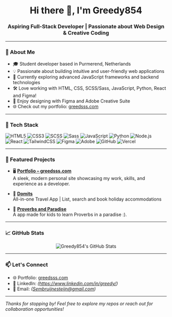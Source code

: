<h1 align="center">Hi there 👋, I'm Greedy854</h1>
<h3 align="center">Aspiring Full-Stack Developer | Passionate about Web Design & Creative Coding</h3>

---

### 🚀 About Me

- 🎓 Student developer based in Purmerend, Netherlands  
- 💡 Passionate about building intuitive and user-friendly web applications  
- 🌱 Currently exploring advanced JavaScript frameworks and backend technologies  
- 🛠️ Love working with HTML, CSS, SCSS/Sass, JavaScript, Python, React and Figma!  
- 🎨 Enjoy designing with Figma and Adobe Creative Suite  
- 🌐 Check out my portfolio: [greedsss.com](https://greedsss.com)

---

### 🧰 Tech Stack

![HTML5](https://img.shields.io/badge/html5-%23E34F26.svg?style=for-the-badge&logo=html5&logoColor=white)
![CSS3](https://img.shields.io/badge/css3-%231572B6.svg?style=for-the-badge&logo=css3&logoColor=white)
![SCSS](https://img.shields.io/badge/scss-%23CD6799.svg?style=for-the-badge&logo=sass&logoColor=white)
![Sass](https://img.shields.io/badge/sass-%23CC6699.svg?style=for-the-badge&logo=sass&logoColor=white)
![JavaScript](https://img.shields.io/badge/javascript-%23323330.svg?style=for-the-badge&logo=javascript&logoColor=%23F7DF1E)
![Python](https://img.shields.io/badge/python-3670A0?style=for-the-badge&logo=python&logoColor=ffdd54)
![Node.js](https://img.shields.io/badge/node.js-6DA55F?style=for-the-badge&logo=node.js&logoColor=white)
![React](https://img.shields.io/badge/react-%2320232a.svg?style=for-the-badge&logo=react&logoColor=%2361DAFB)
![TailwindCSS](https://img.shields.io/badge/tailwindcss-%2338B2AC.svg?style=for-the-badge&logo=tailwind-css&logoColor=white)
![Figma](https://img.shields.io/badge/figma-%23F24E1E.svg?style=for-the-badge&logo=figma&logoColor=white)
![Adobe](https://img.shields.io/badge/adobe-%23FF0000.svg?style=for-the-badge&logo=adobe&logoColor=white)
![GitHub](https://img.shields.io/badge/github-%23121011.svg?style=for-the-badge&logo=github&logoColor=white)
![Vercel](https://img.shields.io/badge/vercel-%23000000.svg?style=for-the-badge&logo=vercel&logoColor=white)

---

### 📌 Featured Projects

- 🖥️ **[Portfolio – greedsss.com](https://greedsss.com)**  
  A sleek, modern personal site showcasing my work, skills, and experience as a developer.

- 📸 **[Domits](https://github.com/domits1)**  
 All-in-one Travel App | List, search and book holiday accommodations

- 🛒 **[Proverbs and Paradise](https://github.com/greedy854/spreekworden-gezegden)**  
 A app made for kids to learn Proverbs in a paradise :).

---

### 📈 GitHub Stats

<p align="center">
  <img src="https://github-readme-stats.vercel.app/api?username=greedy854&show_icons=true&theme=radical" alt="Greedy854's GitHub Stats" />
</p>

---

### 📫 Let's Connect

- 🌐 Portfolio: [greedsss.com](https://greedsss.com)
- 💼 LinkedIn: *(https://www.linkedin.com/in/greedy/)*
- 📧 Email: *(Sembruijnesteijn@gmail.com)*

---

*Thanks for stopping by! Feel free to explore my repos or reach out for collaboration opportunities!*
